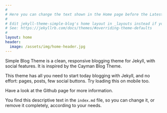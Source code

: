 ```yaml
---
#
# Here you can change the text shown in the Home page before the Latest Posts section.
#
# Edit jekyll-theme-simple-blog's home layout in _layouts instead if you wanna make some changes
# See: https://jekyllrb.com/docs/themes/#overriding-theme-defaults
#
layout: home
header:
  image: /assets/img/home-header.jpg
---
```


Simple Blog Theme is a clean, responsive blogging theme for Jekyll, with social features. It is inspired by the Cayman Blog Theme.

This theme has all you need to start today blogging with Jekyll, and no effort: pages, posts, few social buttons. Try loading this on mobile too.

Have a look at the Github page for more information.

You find this descriptive text in the `index.md` file, so you can change it, or remove it completely, according to your needs.

